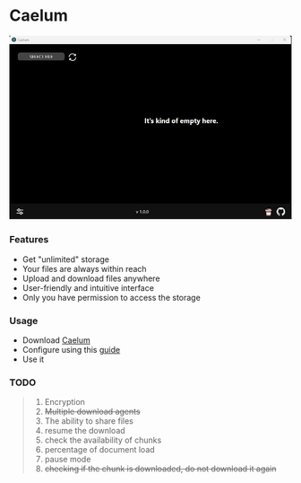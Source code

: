 # Caelum

<img src="https://github.com/Vombit/Caelum/blob/main/images/main_window.jpg?raw=true" width="600">


### Features

- Get "unlimited" storage
- Your files are always within reach
- Upload and download files anywhere
- User-friendly and intuitive interface
- Only you have permission to access the storage

### Usage
- Download [Caelum](https://github.com/Vombit/caelum/releases/latest)
- Configure using this [guide](https://github.com/Vombit/caelum/blob/main/MD/guide.md)
- Use it


### TODO

> 1) Encryption
> 2) ~~Multiple download agents~~
> 3) The ability to share files
> 4) resume the download
> 5) check the availability of chunks
> 6) percentage of document load
> 7) pause mode
> 8) ~~checking if the chunk is downloaded, do not download it again~~